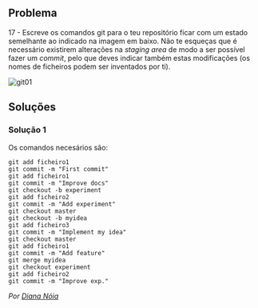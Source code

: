 ## Problema

17 - Escreve os comandos git para o teu repositório ficar com um estado
semelhante ao indicado na imagem em baixo. Não te esqueças que é necessário
existirem alterações na _staging area_ de modo a ser possível fazer um
_commit_, pelo que deves indicar também estas modificações (os nomes de
ficheiros podem ser inventados por ti).

![git01](../img/git01.png)

## Soluções

### Solução 1

Os comandos necesários são:

```
git add ficheiro1
git commit -m "First commit"
git add ficheiro1
git commit -m "Improve docs"
git checkout -b experiment
git add ficheiro2
git commit -m "Add experiment"
git checkout master
git checkout -b myidea 
git add ficheiro3
git commit -m "Implement my idea"
git checkout master 
git add ficheiro1 
git commit -m "Add feature"
git merge myidea
git checkout experiment 
git add ficheiro2
git commit -m "Improve exp."
```
*Por [Diana Nóia](https://github.com/DianaNoia)*